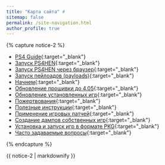 ```yaml
---
title: "Карта сайта" #
sitemap: false
permalink: /site-navigation.html
author_profile: true
---
```


{% capture notice-2 %}

* [PS4 Guide](/){:target="_blank"}
* [Запуск PS4HEN](start-hen){:target="_blank"}
* [Запуск PS4HEN через браузер](start-hen-browser){:target="_blank"}
* [Запуск пейлоадов (payloads)](payloads){:target="_blank"}
* [Начнем](get-started){:target="_blank"}
* [Обновление прошивки до 4.05](usb-update){:target="_blank"}
* [Обновление установленных игр](update-game){:target="_blank"}
* [Пожертвования](donations){:target="_blank"}
* [Полезные инструкции](addons){:target="_blank"}
* [Применение игровых патчей](game-patches){:target="_blank"}
* [Создание дампов собственных игр](game-dumps){:target="_blank"}
* [Установка и запуск игр в формате PKG](games){:target="_blank"}
* [Часто задаваемые вопросы](faq){:target="_blank"}

{% endcapture %}
<div class="notice--primary">{{ notice-2 | markdownify }}</div>